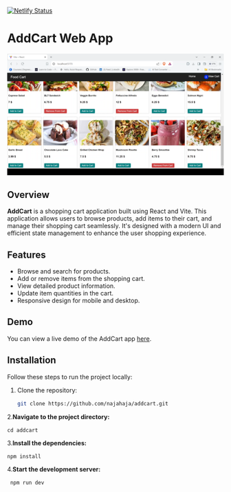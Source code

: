 [![Netlify Status](https://api.netlify.com/api/v1/badges/64adfe8b-0b2d-472d-b8b3-4da974f7ef59/deploy-status)](https://app.netlify.com/sites/addcartap/deploys)
# AddCart Web App

![AddCart Logo](./Screenshot%20(1766).png)

## Overview

**AddCart** is a shopping cart application built using React and Vite. This application allows users to browse products, add items to their cart, and manage their shopping cart seamlessly. It's designed with a modern UI and efficient state management to enhance the user shopping experience.

## Features

- Browse and search for products.
- Add or remove items from the shopping cart.
- View detailed product information.
- Update item quantities in the cart.
- Responsive design for mobile and desktop.

## Demo

You can view a live demo of the AddCart app [here](https://najahaja.github.io/addCartApp/).

## Installation

Follow these steps to run the project locally:

1. Clone the repository:

   ```bash
   git clone https://github.com/najahaja/addcart.git
2.**Navigate to the project directory:**

    cd addcart
3.**Install the dependencies:**

    npm install
4.**Start the development server:**

     npm run dev
